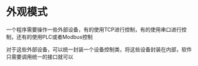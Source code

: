 # 外观模式

一个程序需要操作一些外部设备，有的使用TCP进行控制，有的使用串口进行控制，还有的使用PLC或者Modbus控制

对于这些外部设备，可以统一封装一个设备控制类，将这些设备封装在内部，软件只需要调用统一的接口就可以

